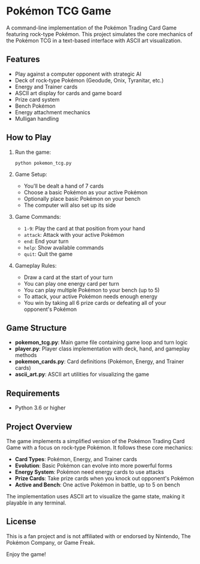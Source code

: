 # Pokémon TCG Game

A command-line implementation of the Pokémon Trading Card Game featuring rock-type Pokémon. This project simulates the core mechanics of the Pokémon TCG in a text-based interface with ASCII art visualization.

## Features

- Play against a computer opponent with strategic AI
- Deck of rock-type Pokémon (Geodude, Onix, Tyranitar, etc.)
- Energy and Trainer cards
- ASCII art display for cards and game board
- Prize card system
- Bench Pokémon
- Energy attachment mechanics
- Mulligan handling

## How to Play

1. Run the game:
   ```
   python pokemon_tcg.py
   ```

2. Game Setup:
   - You'll be dealt a hand of 7 cards
   - Choose a basic Pokémon as your active Pokémon
   - Optionally place basic Pokémon on your bench
   - The computer will also set up its side

3. Game Commands:
   - `1-9`: Play the card at that position from your hand
   - `attack`: Attack with your active Pokémon
   - `end`: End your turn
   - `help`: Show available commands
   - `quit`: Quit the game

4. Gameplay Rules:
   - Draw a card at the start of your turn
   - You can play one energy card per turn
   - You can play multiple Pokémon to your bench (up to 5)
   - To attack, your active Pokémon needs enough energy
   - You win by taking all 6 prize cards or defeating all of your opponent's Pokémon

## Game Structure

- **pokemon_tcg.py**: Main game file containing game loop and turn logic
- **player.py**: Player class implementation with deck, hand, and gameplay methods
- **pokemon_cards.py**: Card definitions (Pokémon, Energy, and Trainer cards)
- **ascii_art.py**: ASCII art utilities for visualizing the game

## Requirements

- Python 3.6 or higher

## Project Overview

The game implements a simplified version of the Pokémon Trading Card Game with a focus on rock-type Pokémon. It follows these core mechanics:

- **Card Types**: Pokémon, Energy, and Trainer cards
- **Evolution**: Basic Pokémon can evolve into more powerful forms
- **Energy System**: Pokémon need energy cards to use attacks
- **Prize Cards**: Take prize cards when you knock out opponent's Pokémon
- **Active and Bench**: One active Pokémon in battle, up to 5 on bench

The implementation uses ASCII art to visualize the game state, making it playable in any terminal.

## License

This is a fan project and is not affiliated with or endorsed by Nintendo, The Pokémon Company, or Game Freak.

Enjoy the game! 